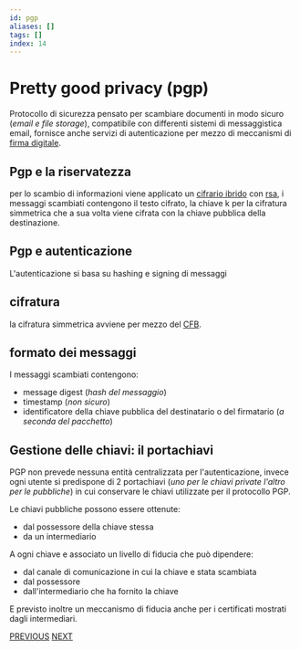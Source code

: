 ```yaml
---
id: pgp
aliases: []
tags: []
index: 14
---
```


# Pretty good privacy (pgp)

Protocollo di sicurezza pensato per scambiare documenti in modo sicuro (*email e file storage*), compatibile con differenti sistemi di messaggistica email, fornisce anche servizi di autenticazione per mezzo di meccanismi di [firma digitale](protocolli.md#firma%20digitale).

## Pgp e la riservatezza

per lo scambio di informazioni viene applicato un [cifrario ibrido](cifrari_asimmetrici.md#cifrario%20ibrido) con [rsa](sicurezza_informazione/rsa.md), i messaggi scambiati contengono il testo cifrato, la chiave k  per la cifratura simmetrica che a sua volta viene cifrata con la chiave pubblica della destinazione.

## Pgp e autenticazione 

L'autenticazione si basa su hashing e signing di messaggi

## cifratura

la cifratura simmetrica avviene per mezzo del [CFB](modalita_cifratura.md#cipher%20feedback%20(cfb)).

## formato dei messaggi

I messaggi scambiati contengono:

- message digest (*hash del messaggio*)
- timestamp (*non sicuro*)
- identificatore della chiave pubblica del destinatario o del firmatario (*a seconda del pacchetto*)

## Gestione delle chiavi: il portachiavi

PGP non prevede nessuna entità centralizzata per l'autenticazione, invece ogni utente si predispone di 2 portachiavi (*uno per le chiavi private l'altro per le pubbliche*) in cui conservare le chiavi utilizzate per il protocollo PGP.

Le chiavi pubbliche possono essere ottenute:

- dal possessore della chiave stessa
- da un intermediario

A ogni chiave e associato un livello di fiducia che può dipendere:

- dal canale di comunicazione in cui la chiave e stata scambiata
- dal possessore
- dall'intermediario che ha fornito la chiave

E previsto inoltre un meccanismo di fiducia anche per i certificati mostrati dagli intermediari.

[PREVIOUS](kerberos.md) [NEXT](sicurezza_informazione/blockchain.md)